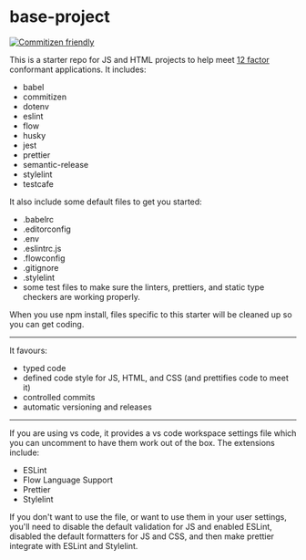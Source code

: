 # base-project

[![Commitizen friendly](https://img.shields.io/badge/commitizen-friendly-brightgreen.svg)](http://commitizen.github.io/cz-cli/)

This is a starter repo for JS and HTML projects to help meet [12 factor](https://12factor.net/) conformant applications. It includes:

* babel
* commitizen
* dotenv
* eslint
* flow
* husky
* jest
* prettier
* semantic-release
* stylelint
* testcafe

It also include some default files to get you started:

* .babelrc
* .editorconfig
* .env
* .eslintrc.js
* .flowconfig
* .gitignore
* .stylelint
* some test files to make sure the linters, prettiers, and static type checkers are working properly.

When you use npm install, files specific to this starter will be cleaned up so you can get coding.

---

It favours:

* typed code
* defined code style for JS, HTML, and CSS (and prettifies code to meet it)
* controlled commits
* automatic versioning and releases

---

If you are using vs code, it provides a vs code workspace settings file which you can uncomment to have them work out of the box. The extensions include:

* ESLint
* Flow Language Support
* Prettier
* Stylelint

If you don't want to use the file, or want to use them in your user settings, you'll need to disable the default validation for JS and enabled ESLint, disabled the default formatters for JS and CSS, and then make prettier integrate with ESLint and Stylelint.
